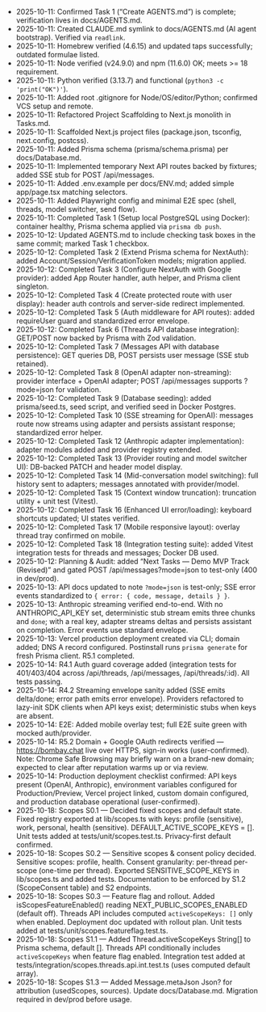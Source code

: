 - 2025-10-11: Confirmed Task 1 (“Create AGENTS.md”) is complete; verification lives in docs/AGENTS.md.
- 2025-10-11: Created CLAUDE.md symlink to docs/AGENTS.md (AI agent bootstrap). Verified via `readlink`.
- 2025-10-11: Homebrew verified (4.6.15) and updated taps successfully; outdated formulae listed.
- 2025-10-11: Node verified (v24.9.0) and npm (11.6.0) OK; meets >= 18 requirement.
- 2025-10-11: Python verified (3.13.7) and functional (`python3 -c 'print("OK")'`).
- 2025-10-11: Added root .gitignore for Node/OS/editor/Python; confirmed VCS setup and remote.
- 2025-10-11: Refactored Project Scaffolding to Next.js monolith in Tasks.md.
- 2025-10-11: Scaffolded Next.js project files (package.json, tsconfig, next.config, postcss).
- 2025-10-11: Added Prisma schema (prisma/schema.prisma) per docs/Database.md.
- 2025-10-11: Implemented temporary Next API routes backed by fixtures; added SSE stub for POST /api/messages.
- 2025-10-11: Added .env.example per docs/ENV.md; added simple app/page.tsx matching selectors.
- 2025-10-11: Added Playwright config and minimal E2E spec (shell, threads, model switcher, send flow).
- 2025-10-11: Completed Task 1 (Setup local PostgreSQL using Docker): container healthy, Prisma schema applied via `prisma db push`.
- 2025-10-12: Updated AGENTS.md to include checking task boxes in the same commit; marked Task 1 checkbox.
- 2025-10-12: Completed Task 2 (Extend Prisma schema for NextAuth): added Account/Session/VerificationToken models; migration applied.
- 2025-10-12: Completed Task 3 (Configure NextAuth with Google provider): added App Router handler, auth helper, and Prisma client singleton.
- 2025-10-12: Completed Task 4 (Create protected route with user display): header auth controls and server-side redirect implemented.
- 2025-10-12: Completed Task 5 (Auth middleware for API routes): added requireUser guard and standardized error envelope.
- 2025-10-12: Completed Task 6 (Threads API database integration): GET/POST now backed by Prisma with Zod validation.
- 2025-10-12: Completed Task 7 (Messages API with database persistence): GET queries DB, POST persists user message (SSE stub retained).
- 2025-10-12: Completed Task 8 (OpenAI adapter non-streaming): provider interface + OpenAI adapter; POST /api/messages supports ?mode=json for validation.
- 2025-10-12: Completed Task 9 (Database seeding): added prisma/seed.ts, seed script, and verified seed in Docker Postgres.
- 2025-10-12: Completed Task 10 (SSE streaming for OpenAI): messages route now streams using adapter and persists assistant response; standardized error helper.
- 2025-10-12: Completed Task 12 (Anthropic adapter implementation): adapter modules added and provider registry extended.
- 2025-10-12: Completed Task 13 (Provider routing and model switcher UI): DB-backed PATCH and header model display.
- 2025-10-12: Completed Task 14 (Mid-conversation model switching): full history sent to adapters; messages annotated with provider/model.
- 2025-10-12: Completed Task 15 (Context window truncation): truncation utility + unit test (Vitest).
- 2025-10-12: Completed Task 16 (Enhanced UI error/loading): keyboard shortcuts updated; UI states verified.
- 2025-10-12: Completed Task 17 (Mobile responsive layout): overlay thread tray confirmed on mobile.
- 2025-10-12: Completed Task 18 (Integration testing suite): added Vitest integration tests for threads and messages; Docker DB used.
- 2025-10-12: Planning & Audit: added “Next Tasks — Demo MVP Track (Revised)” and gated POST /api/messages?mode=json to test-only (400 in dev/prod).
- 2025-10-13: API docs updated to note `?mode=json` is test-only; SSE error events standardized to `{ error: { code, message, details } }`.
- 2025-10-13: Anthropic streaming verified end-to-end. With no ANTHROPIC_API_KEY set, deterministic stub stream emits three chunks and `done`; with a real key, adapter streams deltas and persists assistant on completion. Error events use standard envelope.
- 2025-10-13: Vercel production deployment created via CLI; domain added; DNS A record configured. Postinstall runs `prisma generate` for fresh Prisma client. R5.1 completed.
- 2025-10-14: R4.1 Auth guard coverage added (integration tests for 401/403/404 across /api/threads, /api/messages, /api/threads/:id). All tests passing.
- 2025-10-14: R4.2 Streaming envelope sanity added (SSE emits delta/done; error path emits error envelope). Providers refactored to lazy-init SDK clients when API keys exist; deterministic stubs when keys are absent.
- 2025-10-14: E2E: Added mobile overlay test; full E2E suite green with mocked auth/provider.
- 2025-10-14: R5.2 Domain + Google OAuth redirects verified — https://bombay.chat live over HTTPS, sign-in works (user-confirmed). Note: Chrome Safe Browsing may briefly warn on a brand-new domain; expected to clear after reputation warms up or via review.
- 2025-10-14: Production deployment checklist confirmed: API keys present (OpenAI, Anthropic), environment variables configured for Production/Preview, Vercel project linked, custom domain configured, and production database operational (user-confirmed).
- 2025-10-18: Scopes S0.1 — Decided fixed scopes and default state. Fixed registry exported at lib/scopes.ts with keys: profile (sensitive), work, personal, health (sensitive). DEFAULT_ACTIVE_SCOPE_KEYS = []. Unit tests added at tests/unit/scopes.test.ts. Privacy-first default confirmed.
- 2025-10-18: Scopes S0.2 — Sensitive scopes & consent policy decided. Sensitive scopes: profile, health. Consent granularity: per-thread per-scope (one-time per thread). Exported SENSITIVE_SCOPE_KEYS in lib/scopes.ts and added tests. Documentation to be enforced by S1.2 (ScopeConsent table) and S2 endpoints.
- 2025-10-18: Scopes S0.3 — Feature flag and rollout. Added isScopesFeatureEnabled() reading NEXT_PUBLIC_SCOPES_ENABLED (default off). Threads API includes computed `activeScopeKeys: []` only when enabled. Deployment doc updated with rollout plan. Unit tests added at tests/unit/scopes.featureflag.test.ts.
- 2025-10-18: Scopes S1.1 — Added Thread.activeScopeKeys String[] to Prisma schema, default []. Threads API conditionally includes `activeScopeKeys` when feature flag enabled. Integration test added at tests/integration/scopes.threads.api.int.test.ts (uses computed default array).
- 2025-10-18: Scopes S1.3 — Added Message.metaJson Json? for attribution (usedScopes, sources). Update docs/Database.md. Migration required in dev/prod before usage.
